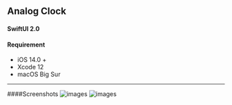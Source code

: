 ## Analog Clock
#### SwiftUI 2.0

#### Requirement
* iOS 14.0 + 
* Xcode 12
* macOS Big Sur
****
####Screenshots
![images](https://github.com/OrangeFlavoredDerek/Analog-Clock-SwiftUI-2.0-/blob/main/Screenshots/Simulator%20Screen%20Shot%20-%20iPhone%2011%20Pro%20-%202020-09-11%20at%2013.34.23.png)
![images](https://github.com/OrangeFlavoredDerek/Analog-Clock-SwiftUI-2.0-/blob/main/Screenshots/Simulator%20Screen%20Shot%20-%20iPhone%2011%20Pro%20-%202020-09-11%20at%2013.34.32.png)